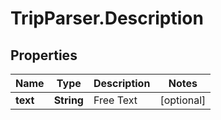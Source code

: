 # TripParser.Description

## Properties

Name | Type | Description | Notes
------------ | ------------- | ------------- | -------------
**text** | **String** | Free Text | [optional] 


